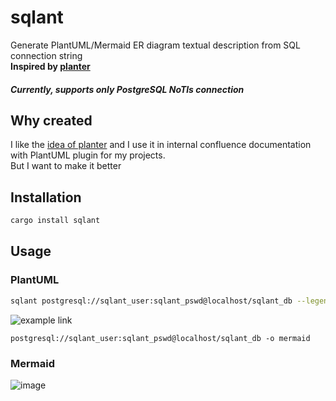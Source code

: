 # sqlant

Generate PlantUML/Mermaid ER diagram textual description from SQL connection string  
**Inspired by [planter](https://github.com/achiku/planter)**  
##### **Currently, supports only PostgreSQL NoTls connection**

## Why created
I like the [idea of planter](https://github.com/achiku/planter#why-created) and I use it in 
internal confluence documentation with PlantUML plugin for my projects.  
But I want to make it better

## Installation 
```bash
cargo install sqlant
```

## Usage
### PlantUML
```bash
sqlant postgresql://sqlant_user:sqlant_pswd@localhost/sqlant_db --legend -e
```

![example link ](https://www.plantuml.com/plantuml/png/hLPDK-Cu4BthL_GOTaYyK2auJ36p8JMNsJtixjJUzkXIx7QiGPPSKXi86_xxIZ82nnLC1iB5ZVJwez-JMlbgYHjgQyagKI3amkGIcRqMgk66ro25Gbet2DfGfHbZ7yfMvIIqWbpBjbQJOyLhF8LZX_AVvlggvD9witmsbUhCAGFu87NEfKCQBCKTN46ICByiIfWuTxYw0Z9jWBhL7cpkCchpvQZu_BaupnVpZzUuNindONMH-13eKeZIbQHUZf9sI5M8yZbj-NBQQFtwN00FVuC21c4DKcjKp_jalbmaoOcp0cD-9Kdci-NYn9jV87ncimuIsEmWC9kTC1yu4j_NWFXIOYV1j9Vr11K9Mhjcqws4QHgY9y0j975Z6BmnEiUYDGYeslf9tnjk15TaGvvZAImvSdwnZHHaoKoUzayXEKscdWEz_84v-I92Z3I5HmARrZGI5saw-JPDqqXWgAehzRzEX58Rv7a5nuAm1g4Wf0rxq2q6EzIlZRCVGYzF3MmrmuiYaxXo-nFVGcU24QigH9mV_L5fI_zMWl2qPoysRdDp1LdsL_38CjWml-JaZETXUNdvwNmvE0zUsWtyOqJDpHh-n7Nq6pj46_XT6nGhrNE0ZqUN5nUVVdFMtrmLdBIBLmgK1Ko-QuBlhPJJY1rbsEr_Sv86h6kbes186UlELDvQqZMQgHSZtdLHE7MNOYKK9TrT9zDsLprQIWNBKtnsTlRiwkWtQFtf8BoZP0iPCLxxKK1JQOMPQs69PXHeS2KieS4Yu-IHeaPBl6xWLb05_b-uTx5sUz-B9ijriREMXo51cJR5mMXwZjgBiRl80gMuGRFEQgHA5wDqk1BVoaN3rpKgsYUBhKJJ2BNAzj6QD76PDKRadcOdAJfp34hyBkErRXKDyKDbGhTPWSI5xEioa2pxEPdUhwszRb-NDROOGGVNqpEUyPBGU4h7kO_m9VfH7F7xSf_nfZ7wXXzUXAqixr2aA_1jHEe63ISzx6079ov7qUPqg15nWwhGUmo8d1Ekj5axs6C5MLnwmS6VFBD-quYEpVf3VgX6OzMlT-fVj_67epLvnIrchHAqtzInNABz6Rou7t-yRb6igbU7LwVk-oayq8iwg2kEzdvzSUizhvwWyMCdXSBpKOGbJh7Lrr_rqKGN4H7QPzi32nxqsTbc0t6LiVum6kvsFhinxgOmjdDUmgP3z3SPUxmEqRrZdJ4N9Yuz8XZR5Wissnui_AuVpWJND4hCoMWbSdiAF_0MfL-kN2EE2hRr0_gh-xIr_1y0)
```
postgresql://sqlant_user:sqlant_pswd@localhost/sqlant_db -o mermaid
```
### Mermaid
![image](https://github.com/kurotych/sqlant/assets/20345096/a7d64db6-2d78-4631-bbfc-58cad5a77adb)
